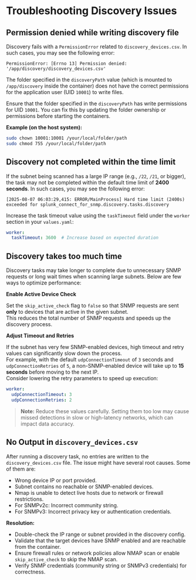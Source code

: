# Troubleshooting Discovery Issues


## Permission denied while writing discovery file

Discovery fails with a `PermissionError` related to `discovery_devices.csv`. In such cases, you may see the following error:

```log
PermissionError: [Errno 13] Permission denied: '/app/discovery/discovery_devices.csv'
```

The folder specified in the `discoveryPath` value (which is mounted to `/app/discovery` inside the container) does not have the correct permissions for the application user (UID `10001`) to write files.

Ensure that the folder specified in the `discoveryPath` has write permissions for UID `10001`. You can fix this by updating the folder ownership or permissions before starting the containers.

**Example (on the host system):**
```bash
sudo chown 10001:10001 /your/local/folder/path
sudo chmod 755 /your/local/folder/path
```

## Discovery not completed within the time limit

If the subnet being scanned has a large IP range (e.g., `/22`, `/21`, or bigger), the task may not be completed within the default time limit of **2400 seconds**. In such cases, you may see the following error:

```log
[2025-08-07 06:03:29,415: ERROR/MainProcess] Hard time limit (2400s) exceeded for splunk_connect_for_snmp.discovery.tasks.discovery
```


Increase the task timeout value using the `taskTimeout` field under the `worker` section in your `values.yaml`:

```yaml
worker:
  taskTimeout: 3600  # Increase based on expected duration
```

## Discovery takes too much time

Discovery tasks may take longer to complete due to unnecessary SNMP requests or long wait times when scanning large subnets. Below are few ways to optimize performance:

**Enable Active Device Check**

Set the `skip_active_check` flag to `false` so that SNMP requests are sent **only** to devices that are active in the given subnet.  
This reduces the total number of SNMP requests and speeds up the discovery process.

**Adjust Timeout and Retries**
  
If the subnet has very few SNMP-enabled devices, high timeout and retry values can significantly slow down the process.  
For example, with the default `udpConnectionTimeout` of `3` seconds and `udpConnectionRetries` of `5`, a non-SNMP-enabled device will take up to **15 seconds** before moving to the next IP.  
Consider lowering the retry parameters to speed up execution:

```yaml
worker:
  udpConnectionTimeout: 3
  udpConnectionRetries: 2
```

> **Note:** Reduce these values carefully. Setting them too low may cause missed detections in slow or high-latency networks, which can impact data accuracy.

## No Output in `discovery_devices.csv`

After running a discovery task, no entries are written to the `discovery_devices.csv` file. The issue might have several root causes. Some of them are:

- Wrong device IP or port provided.
- Subnet contains no reachable or SNMP-enabled devices.
- Nmap is unable to detect live hosts due to network or firewall restrictions.
- For SNMPv2c: Incorrect community string.
- For SNMPv3: Incorrect privacy key or authentication credentials.

**Resolution:**
- Double-check the IP range or subnet provided in the discovery config.
- Validate that the target devices have SNMP enabled and are reachable from the container.
- Ensure firewall rules or network policies allow NMAP scan or enable `skip_active_check` to skip the NMAP scan. 
- Verify SNMP credentials (community string or SNMPv3 credentials) for correctness.
